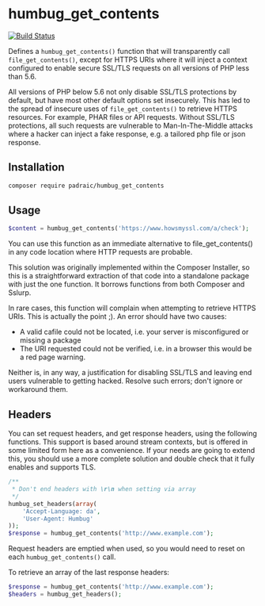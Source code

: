 # humbug_get_contents

[![Build Status](https://travis-ci.org/humbug/file_get_contents.svg)](https://travis-ci.org/humbug/file_get_contents)

Defines a `humbug_get_contents()` function that will transparently call `file_get_contents()`,
except for HTTPS URIs where it will inject a context configured to enable secure
SSL/TLS requests on all versions of PHP less than 5.6.

All versions of PHP below 5.6 not only disable SSL/TLS protections by default, but
have most other default options set insecurely. This has led to
the spread of insecure uses of `file_get_contents()` to retrieve HTTPS resources. For example,
PHAR files or API requests. Without SSL/TLS protections, all such requests are vulnerable
to Man-In-The-Middle attacks where a hacker can inject a fake response, e.g. a tailored php
file or json response.

## Installation

```sh
composer require padraic/humbug_get_contents
```


## Usage

```php
$content = humbug_get_contents('https://www.howsmyssl.com/a/check');
```

You can use this function as an immediate alternative to file_get_contents() in any code
location where HTTP requests are probable.

This solution was originally implemented within the Composer Installer, so this is a
straightforward extraction of that code into a standalone package with just the one function.
It borrows functions from both Composer and Sslurp.

In rare cases, this function will complain when attempting to retrieve HTTPS URIs. This is
actually the point ;). An error should have two causes:

* A valid cafile could not be located, i.e. your server is misconfigured or missing a package
* The URI requested could not be verified, i.e. in a browser this would be a red page warning.

Neither is, in any way, a justification for disabling SSL/TLS and leaving end users vulnerable
to getting hacked. Resolve such errors; don't ignore or workaround them.


## Headers

You can set request headers, and get response headers, using the following functions.
This support is based around stream contexts, but is offered in some limited form
here as a convenience. If your needs are going to extend this, you should use a
more complete solution and double check that it fully enables and supports TLS.

```php
/**
 * Don't end headers with \r\n when setting via array
 */
humbug_set_headers(array(
    'Accept-Language: da',
    'User-Agent: Humbug'
));
$response = humbug_get_contents('http://www.example.com');
```

Request headers are emptied when used, so you would need to reset on each
`humbug_get_contents()` call.

To retrieve an array of the last response headers:

```php
$response = humbug_get_contents('http://www.example.com');
$headers = humbug_get_headers();
```
